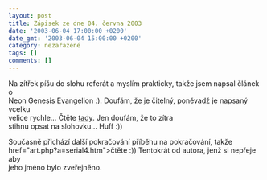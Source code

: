 ```yaml
---
layout: post
title: Zápisek ze dne 04. června 2003
date: '2003-06-04 17:00:00 +0200'
date_gmt: '2003-06-04 15:00:00 +0200'
category: nezařazené
tags: []
comments: []
---
```

<p>Na zítřek píšu do slohu referát a myslím prakticky, takže jsem napsal článek o<br />
Neon Genesis Evangelion :). Doufám, že je čitelný, poněvadž je napsaný vcelku<br />
velice rychle... Čtěte <a href="art.php?a=nge.htm">tady</a>. Jen doufám, že to zítra<br />
stihnu opsat na slohovku... Huff :))</p>
<p>Současně přichází další pokračování příběhu na pokračování, takže <a<br />
href="art.php?a=serial4.htm">čtěte</a> :)) Tentokrát od autora, jenž si nepřeje aby<br />
jeho jméno bylo zveřejněno.</p>
